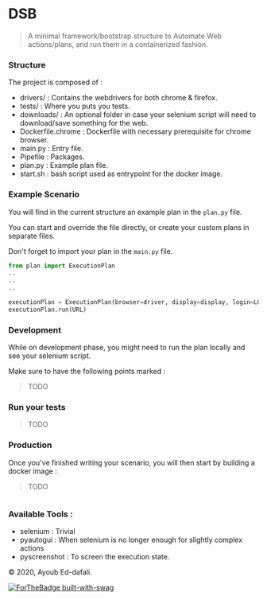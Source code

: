 # DSB

> A minimal framework/bootstrap structure to Automate Web actions/plans, and run them in a containerized fashion. 

### Structure

The project is composed of : 

 - drivers/ : Contains the webdrivers for both chrome & firefox. 
 - tests/ : Where you puts you tests. 
 - downloads/ : An optional folder in case your selenium script will need to download/save something for the web. 
 - Dockerfile.chrome : Dockerfile with necessary prerequisite for chrome browser.
 - main.py : Entry file.
 - Pipefile : Packages. 
 - plan.py : Example plan file. 
 - start.sh : bash script used as entrypoint for the docker image.

### Example Scenario

You will find in the current structure an example plan in the `plan.py` file. 

You can start and override the file directly, or create your custom plans in separate files. 

Don't forget to import your plan in the `main.py` file. 

```python
from plan import ExecutionPlan
..
..
..

executionPlan = ExecutionPlan(browser=driver, display=display, login=LOGIN, password=PASSWORD)
executionPlan.run(URL)
```

### Development

While on development phase, you might need to run the plan locally and see your selenium script. 

Make sure to have the following points marked : 

> TODO

### Run your tests 

> TODO 

### Production

Once you've finished writing your scenario, you will then start by building a docker image : 

> TODO
```bash

```

### Available Tools : 

 - selenium : Trivial
 - pyautogui : When selenium is no longer enough for slightly complex actions
 - pyscreenshot : To screen the execution state.


&copy; 2020, Ayoub Ed-dafali.

[![ForTheBadge built-with-swag](http://ForTheBadge.com/images/badges/built-with-swag.svg)]()


